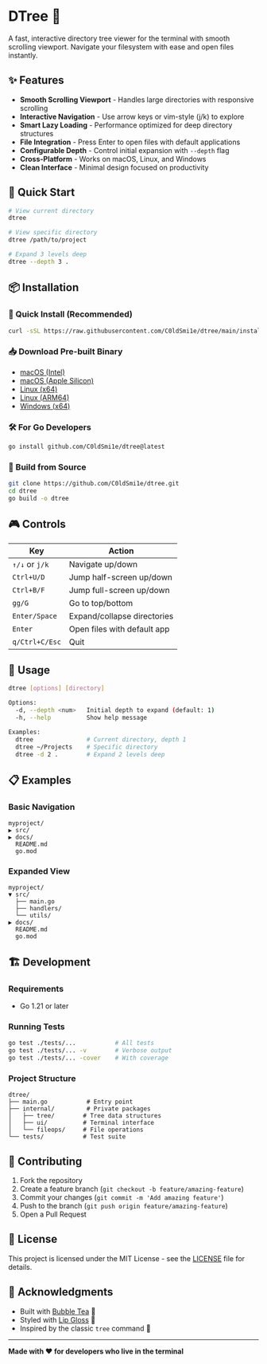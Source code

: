# DTree 🌳

A fast, interactive directory tree viewer for the terminal with smooth scrolling viewport. Navigate your filesystem with ease and open files instantly.

## ✨ Features

- **Smooth Scrolling Viewport** - Handles large directories with responsive scrolling
- **Interactive Navigation** - Use arrow keys or vim-style (j/k) to explore
- **Smart Lazy Loading** - Performance optimized for deep directory structures
- **File Integration** - Press Enter to open files with default applications
- **Configurable Depth** - Control initial expansion with `--depth` flag
- **Cross-Platform** - Works on macOS, Linux, and Windows
- **Clean Interface** - Minimal design focused on productivity

## 🚀 Quick Start

```bash
# View current directory
dtree

# View specific directory  
dtree /path/to/project

# Expand 3 levels deep
dtree --depth 3 .
```

## 📦 Installation

### 🚀 Quick Install (Recommended)
```bash
curl -sSL https://raw.githubusercontent.com/C0ldSmi1e/dtree/main/install.sh -o dtree_install.sh && bash dtree_install.sh && rm dtree_install.sh
```

### 📥 Download Pre-built Binary
- [macOS (Intel)](https://github.com/C0ldSmi1e/dtree/releases/latest/download/dtree-darwin-amd64)
- [macOS (Apple Silicon)](https://github.com/C0ldSmi1e/dtree/releases/latest/download/dtree-darwin-arm64) 
- [Linux (x64)](https://github.com/C0ldSmi1e/dtree/releases/latest/download/dtree-linux-amd64)
- [Linux (ARM64)](https://github.com/C0ldSmi1e/dtree/releases/latest/download/dtree-linux-arm64)
- [Windows (x64)](https://github.com/C0ldSmi1e/dtree/releases/latest/download/dtree-windows-amd64.exe)

### 🛠️ For Go Developers
```bash
go install github.com/C0ldSmi1e/dtree@latest
```

### 🔧 Build from Source
```bash
git clone https://github.com/C0ldSmi1e/dtree.git
cd dtree
go build -o dtree
```

## 🎮 Controls

| Key | Action |
|-----|--------|
| `↑/↓` or `j/k` | Navigate up/down |
| `Ctrl+U/D` | Jump half-screen up/down |
| `Ctrl+B/F` | Jump full-screen up/down |
| `gg/G` | Go to top/bottom |
| `Enter/Space` | Expand/collapse directories |
| `Enter` | Open files with default app |
| `q/Ctrl+C/Esc` | Quit |

## 🔧 Usage

```bash
dtree [options] [directory]

Options:
  -d, --depth <num>   Initial depth to expand (default: 1)
  -h, --help          Show help message

Examples:
  dtree               # Current directory, depth 1
  dtree ~/Projects    # Specific directory
  dtree -d 2 .        # Expand 2 levels deep
```

## 📋 Examples

### Basic Navigation
```
myproject/
▶ src/
▶ docs/
  README.md
  go.mod
```

### Expanded View
```
myproject/
▼ src/
  ├── main.go
  ├── handlers/
  └── utils/
▶ docs/
  README.md
  go.mod
```

## 🏗️ Development

### Requirements
- Go 1.21 or later

### Running Tests
```bash
go test ./tests/...           # All tests
go test ./tests/... -v        # Verbose output
go test ./tests/... -cover    # With coverage
```

### Project Structure
```
dtree/
├── main.go           # Entry point
├── internal/         # Private packages
│   ├── tree/        # Tree data structures
│   ├── ui/          # Terminal interface  
│   └── fileops/     # File operations
└── tests/           # Test suite
```

## 🤝 Contributing

1. Fork the repository
2. Create a feature branch (`git checkout -b feature/amazing-feature`)
3. Commit your changes (`git commit -m 'Add amazing feature'`)
4. Push to the branch (`git push origin feature/amazing-feature`)
5. Open a Pull Request

## 📝 License

This project is licensed under the MIT License - see the [LICENSE](LICENSE) file for details.

## 🙏 Acknowledgments

- Built with [Bubble Tea](https://github.com/charmbracelet/bubbletea) 🧋
- Styled with [Lip Gloss](https://github.com/charmbracelet/lipgloss) 💄
- Inspired by the classic `tree` command 🌲

---

**Made with ❤️ for developers who live in the terminal**